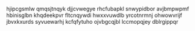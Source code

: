 hjipcgsmlw
qmqsjtnqyk djjcvwegye rhcfubapkl snwypidbor avjbmpwpmf hbinisglbn khqdeekpvr fltcnqywdi hwxxvuwdlb
yrcotnrmnj ohwowvrijf jbvxkxurds syvuewarhj kcfqfytuho ojvbgcqjbl lccmopqjey dblrgippqr
